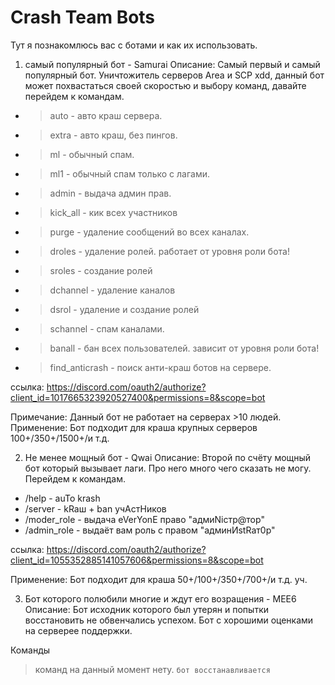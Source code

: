 # Crash Team Bots

Тут я познакомлюсь вас с ботами и как их использовать. 

1.  самый популярный бот - Samurai
Описание:
Самый первый и самый популярный бот. 
Уничтожитель серверов Area  и  SCP xdd, данный бот может похвастаться своей скоростью и выбору команд, давайте перейдем к командам. 

+ >auto - авто краш сервера.
+ >extra - авто краш, без пингов.
+ >ml - обычный спам.
+ >ml1 - обычный спам только с лагами.
+ >admin - выдача админ прав.
+ >kick_all - кик всех участников
+ >purge - удаление сообщений во всех каналах.
+ >droles - удаление ролей. работает от уровня роли бота!
+ >sroles - создание ролей
+ >dchannel - удаление каналов
+ >dsrol - удаление и создание ролей
+ >schannel - спам каналами.
+ >banall - бан всех пользователей. зависит от уровня роли бота!
+ >find_anticrash - поиск анти-краш ботов на сервере.

ссылка: 
https://discord.com/oauth2/authorize?client_id=1017665323920527400&permissions=8&scope=bot 

Примечание:
Данный бот не работает на серверах >10 людей.
Применение: 
Бот подходит для краша крупных серверов 100+/350+/1500+/и т.д.


2.  Не менее мощный бот - Qwai
Описание: 
Второй по счёту мощный бот который вызывает лаги. 
Про него много чего сказать не могу. Перейдем к командам. 

+ /help - auTo krash
+ /server - kRaш + ban учАстНиков
+ /moder_role - выдача eVerYonE право "адмиNiстр@тор"
+ /admin_role - выдаёт вам роль с правом "админИstRат0р"


ссылка: 
https://discord.com/oauth2/authorize?client_id=1055352885141057606&permissions=8&scope=bot 

Применение:
Бот подходит для краша 50+/100+/350+/700+/и т.д. уч. 

3. Бот которого полюбили многие и ждут его возращения - MEE6 
Описание:
Бот исходник которого был утерян и попытки восстановить не обвенчались успехом. 
Бот с хорошими оценками на серверее поддержки. 

Команды
> команд на данный момент нету. `бот восстанавливается`
